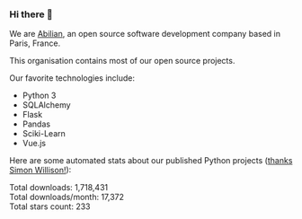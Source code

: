 ### Hi there 👋

We are [Abilian](https://abilian.com/), an open source software development company based in Paris, France.

This organisation contains most of our open source projects.

Our favorite technologies include:

- Python 3
- SQLAlchemy
- Flask
- Pandas
- Sciki-Learn
- Vue.js

Here are some automated stats about our published Python projects
([thanks Simon Willison!][sw-post]):

<!--marker-->
Total downloads: 1,718,431<br>
Total downloads/month: 17,372<br>
Total stars count: 233
<!--end-->

[sw-post]: https://simonwillison.net/2020/Jul/10/self-updating-profile-readme/